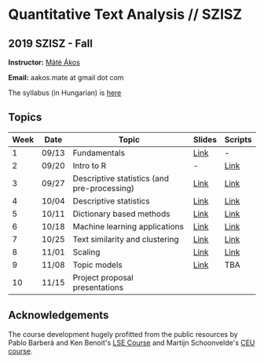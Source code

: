 # Quantitative Text Analysis // SZISZ
## 2019 SZISZ - Fall


**Instructor:** [Máté Ákos]((https://aakosm.github.io/))

**Email:** aakos.mate at gmail dot com

The syllabus (in Hungarian) is [here](https://github.com/aakosm/QTA_SZISZ_2019/blob/master/syllabus.pdf)

## Topics

| **Week** | **Date** | **Topic** | **Slides** | **Scripts** |
| --- | ---- |----------------------------------------------- | --- | --- |
|  1 | 09/13  |  Fundamentals | [Link](https://github.com/aakosm/QTA_SZISZ_2019/blob/master/week01_intro/01_intro.pdf) | - |
|  2  | 09/20 | Intro to R  | - | [Link](https://aakosm.github.io/QTA_SZISZ_2019/week02_r_intro/02_r_intro.html) |
|  3  | 09/27 | Descriptive statistics (and pre-processing)   | [Link](https://aakosm.github.io/QTA_SZISZ_2019/week03_descriptives_i/03_descriptives.pdf) | [Link](https://aakosm.github.io/QTA_SZISZ_2019/week03_descriptives_i/session3_r_script.html) |
|  4  | 10/04 | Descriptive statistics | [Link](https://aakosm.github.io/QTA_SZISZ_2019/week04_descriptives_ii/04_descriptives_ii.pdf) |[Link](https://aakosm.github.io/QTA_SZISZ_2019/week04_descriptives_ii/04_descriptives_ii.html) |
|  5  |  10/11| Dictionary based methods    |[Link](https://aakosm.github.io/QTA_SZISZ_2019/week05_dictionary/05_dictionary.pdf) |[Link](https://aakosm.github.io/QTA_SZISZ_2019/week05_dictionary/05_dictionary.html) |
|  6  |  10/18| Machine learning applications |[Link](https://aakosm.github.io/QTA_SZISZ_2019/week06_supervised_ml/06_supervised_ml.pdf)  | [Link](https://aakosm.github.io/QTA_SZISZ_2019/week06_supervised_ml/06_supervised_ml.html) |
|  7  |  10/25| Text similarity and clustering |[Link](https://aakosm.github.io/QTA_SZISZ_2019/week07_clustering/07_clustering.pdf)  | [Link](https://aakosm.github.io/QTA_SZISZ_2019/week07_clustering/07_clustering.html) |
|  8  |  11/01| Scaling | [Link](https://aakosm.github.io/QTA_SZISZ_2019/week08_scaling/08_scaling.pdf) | [Link](https://aakosm.github.io/QTA_SZISZ_2019/week08_scaling/08_scaling.html) |
|  9  |  11/08| Topic models | [Link](https://aakosm.github.io/QTA_SZISZ_2019/week09_topic_models/09_topic_models.pdf) | TBA |
|  10 |  11/15| Project proposal presentations | | |



## Acknowledgements
The course development hugely profitted from the public resources by Pablo Barberá and Ken Benoit's [LSE Course](https://lse-my459.github.io) and Martijn Schoonvelde's [CEU course](https://github.com/hjmschoonvelde/CEU_ATA_2019).
